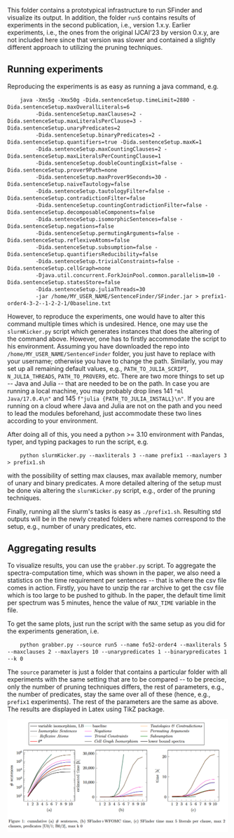 This folder contains a prototypical infrastructure to run SFinder and visualize its output. In addition, the folder 
`run5` contains results of experiments in the second publication, i.e., version 1.x.y. Earlier experiments, i.e., the ones
from the original IJCAI'23 by version 0.x.y, are not included here since that version was slower and contained a slightly
different approach to utilizing the pruning techniques.

Running experiments
-------------------

Reproducing the experiments is as easy as running a java command, e.g.
```
    java -Xms5g -Xmx50g -Dida.sentenceSetup.timeLimit=2880 -Dida.sentenceSetup.maxOverallLiterals=6 
         -Dida.sentenceSetup.maxClauses=2 -Dida.sentenceSetup.maxLiteralsPerClause=3 -Dida.sentenceSetup.unaryPredicates=2
         -Dida.sentenceSetup.binaryPredicates=2 -Dida.sentenceSetup.quantifiers=true -Dida.sentenceSetup.maxK=1 
         -Dida.sentenceSetup.maxCountingClauses=2 -Dida.sentenceSetup.maxLiteralsPerCountingClause=1 
         -Dida.sentenceSetup.doubleCountingExist=false -Dida.sentenceSetup.prover9Path=none 
         -Dida.sentenceSetup.maxProver9Seconds=30 -Dida.sentenceSetup.naiveTautology=false 
         -Dida.sentenceSetup.tautologyFilter=false -Dida.sentenceSetup.contradictionFilter=false 
         -Dida.sentenceSetup.countingContradictionFilter=false -Dida.sentenceSetup.decomposableComponents=false 
         -Dida.sentenceSetup.isomorphicSentences=false -Dida.sentenceSetup.negations=false 
         -Dida.sentenceSetup.permutingArguments=false -Dida.sentenceSetup.reflexiveAtoms=false 
         -Dida.sentenceSetup.subsumption=false -Dida.sentenceSetup.quantifiersReducibility=false 
         -Dida.sentenceSetup.trivialConstraints=false -Dida.sentenceSetup.cellGraph=none 
         -Djava.util.concurrent.ForkJoinPool.common.parallelism=10 -Dida.sentenceSetup.statesStore=false 
         -Dida.sentenceSetup.juliaThreads=30 
         -jar /home/MY_USER_NAME/SentenceFinder/SFinder.jar > prefix1-order4-3-2--1-2-2-1/0baseline.txt
```

However, to reproduce the experiments, one would have to alter this command multiple times which is undesired. Hence, 
one may use the `slurmKicker.py` script which generates instances that does the altering of the command above. However,
one has to firstly accommodate the script to his environment. Assuming you have downloaded the repo into 
`/home/MY_USER_NAME/SentenceFinder` folder, you just have to replace with your username; otherwise you have to change the path.
Similarly, you may set up all remaining default values, e.g., `PATH_TO_JULIA_SCRIPT`, `N_JULIA_THREADS`, `PATH_TO_PROVER9`,
etc. There are two more things to set up -- Java and Julia -- that are needed to be on the path. In case you are running 
a local machine, you may probably drop lines 141 `"ml Java/17.0.4\n"` and 145 `f"julia {PATH_TO_JULIA_INSTALL}\n"`. If 
you are running on a cloud where Java and Julia are not on the path and you need to lead the modules beforehand, just 
accommodate these two lines according to your environment.

After doing all of this, you need a python >= 3.10 environment with Pandas, typer, and typing packages to run the script,
e.g.
```
    python slurmKicker.py --maxliterals 3 --name prefix1 --maxlayers 3 > prefix1.sh
```
with the possibility of setting max clauses, max available memory, number of unary and binary predicates. A more detailed 
altering of the setup must be done via altering the `slurmKicker.py` script, e.g., order of the pruning techniques.

Finally, running all the slurm's tasks is easy as `./prefix1.sh`. Resulting std outputs will be in the newly created 
folders where names correspond to the setup, e.g., number of unary predicates, etc.

Aggregating results
-------------------

To visualize results, you can use the `grabber.py` script. To aggregate the spectra-computation time, which was shown
in the paper, we also need a statistics on the time requirement per sentences -- that is where the csv file comes in 
action. Firstly, you have to unzip the rar archive to get the csv file which is too large to be pushed to github. In the
paper, the default time limit per spectrum was 5 minutes, hence the value of `MAX_TIME` variable in the file.

To get the same plots, just run the script with the same setup as you did for the experiments generation, i.e.
```
    python grabber.py --source run5 --name fo52-order4 --maxliterals 5 --maxclauses 2 --maxlayers 10 --unarypredicates 1 --binarypredicates 1 --k 0
```

The `source` parameter is just a folder that contains a particular folder with all experiments with the same setting 
that are to be compared -- to be precise, only the number of pruning techniques differs, the rest of parameters, e.g., 
the number of predicates, stay the same over all of these (hence, e.g., `prefix1` experiments). The rest of the 
parameters are the same as above. The results are displayed in Latex using TikZ package.

![img.png](img.png)